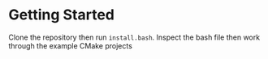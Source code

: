 # Getting Started

Clone the repository then run `install.bash`. Inspect the bash file then work through the example CMake projects
